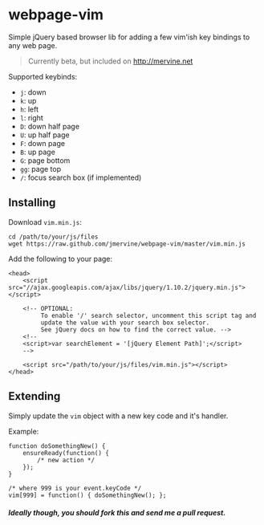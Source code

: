 # webpage-vim

Simple jQuery based browser lib for adding a few vim'ish key bindings to any web page.

> Currently beta, but included on http://mervine.net

Supported keybinds:

* `j`: down
* `k`: up
* `h`: left
* `l`: right
* `D`: down half page
* `U`: up half page
* `F`: down page
* `B`: up page
* `G`: page bottom
* `gg`: page top
* `/`: focus search box (if implemented)

## Installing

Download `vim.min.js`:

    cd /path/to/your/js/files
    wget https://raw.github.com/jmervine/webpage-vim/master/vim.min.js

Add the following to your page:

    <head>
        <script src="//ajax.googleapis.com/ajax/libs/jquery/1.10.2/jquery.min.js"></script>

        <!-- OPTIONAL:
             To enable '/' search selector, uncomment this script tag and
             update the value with your search box selector.
             See jQuery docs on how to find the correct value. -->
        <!--
        <script>var searchElement = '[jQuery Element Path]';</script>
        -->

        <script src="/path/to/your/js/files/vim.min.js"></script>
    </head>

## Extending

Simply update the `vim` object with a new key code and it's handler.

Example:

    function doSomethingNew() {
        ensureReady(function() {
            /* new action */
        });
    }

    /* where 999 is your event.keyCode */
    vim[999] = function() { doSomethingNew(); };

##### Ideally though, you should fork this and send me a pull request.

